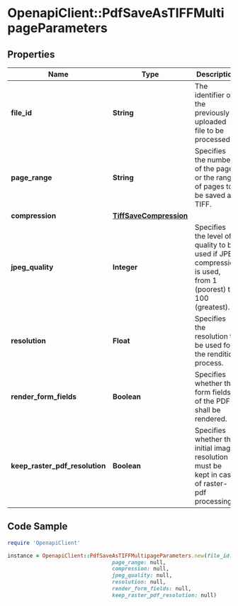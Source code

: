 # OpenapiClient::PdfSaveAsTIFFMultipageParameters

## Properties

Name | Type | Description | Notes
------------ | ------------- | ------------- | -------------
**file_id** | **String** | The identifier of the previously uploaded file to be processed. | 
**page_range** | **String** | Specifies the number of the page, or the range of pages to be saved as TIFF. | [optional] [default to &#39;*&#39;]
**compression** | [**TiffSaveCompression**](TiffSaveCompression.md) |  | [optional] 
**jpeg_quality** | **Integer** | Specifies the level of quality to be used if JPEG compression is used, from 1 (poorest) to 100 (greatest). | [optional] [default to 75]
**resolution** | **Float** | Specifies the resolution to be used for the rendition process. | [optional] [default to 200]
**render_form_fields** | **Boolean** | Specifies whether the form fields of the PDF shall be rendered. | [optional] [default to false]
**keep_raster_pdf_resolution** | **Boolean** | Specifies whether the initial image resolution must be kept in case of raster-pdf processing. | [optional] [default to true]

## Code Sample

```ruby
require 'OpenapiClient'

instance = OpenapiClient::PdfSaveAsTIFFMultipageParameters.new(file_id: null,
                                 page_range: null,
                                 compression: null,
                                 jpeg_quality: null,
                                 resolution: null,
                                 render_form_fields: null,
                                 keep_raster_pdf_resolution: null)
```


